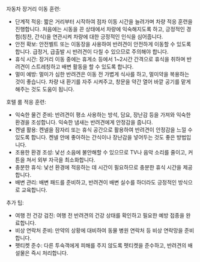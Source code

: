 자동차 장거리 이동 훈련:

- 단계적 적응: 짧은 거리부터 시작하여 점차 이동 시간을 늘려가며 차량 적응 훈련을 진행합니다. 처음에는 시동을 끈 상태에서 차량에 익숙해지도록 하고, 긍정적인 경험(칭찬, 간식)을 연관시켜 차량에 대한 긍정적인 인식을 심어줍니다.
- 안전 확보: 안전벨트 또는 이동장을 사용하여 반려견이 안전하게 이동할 수 있도록 합니다. 급정거, 급출발 시 반려견이 다칠 수 있으므로 주의해야 합니다.
- 휴식 시간: 장거리 이동 중에는 휴게소 등에서 1~2시간 간격으로 휴식을 취하며 반려견이 스트레칭하고 배변 활동을 할 수 있도록 합니다.
- 멀미 예방: 멀미가 심한 반려견은 이동 전 가볍게 식사를 하고, 멀미약을 복용하는 것이 좋습니다. 차량 내 환기를 자주 시켜주고, 창문을 약간 열어 바깥 공기를 맡게 해주는 것도 도움이 됩니다.

호텔 룸 적응 훈련:

- 익숙한 물건 준비: 반려견이 평소 사용하는 방석, 담요, 장난감 등을 가져와 익숙한 환경을 조성합니다. 익숙한 냄새는 반려견에게 안정감을 줍니다.
- 켄넬 활용: 켄넬을 잠자리 또는 휴식 공간으로 활용하여 반려견이 안정감을 느낄 수 있도록 합니다. 켄넬 안에 좋아하는 간식이나 장난감을 넣어두는 것도 좋은 방법입니다.
- 조용한 환경 조성: 낯선 소음에 불안해할 수 있으므로 TV나 음악 소리를 줄이고, 커튼을 쳐서 외부 자극을 최소화합니다.
- 충분한 휴식: 낯선 환경에 적응하는 데 시간이 필요하므로 충분한 휴식 시간을 제공합니다.
- 배변 관리: 배변 패드를 준비하고, 반려견이 배변 실수를 하더라도 긍정적인 방식으로 교육합니다.

추가 팁:

- 여행 전 건강 검진: 여행 전 반려견의 건강 상태를 확인하고 필요한 예방 접종을 완료합니다.
- 비상 연락처 준비: 만약의 상황에 대비하여 동물 병원 연락처 등 비상 연락망을 준비합니다.
- 펫티켓 준수: 다른 투숙객에게 피해를 주지 않도록 펫티켓을 준수하고, 반려견의 배설물은 즉시 처리합니다.
